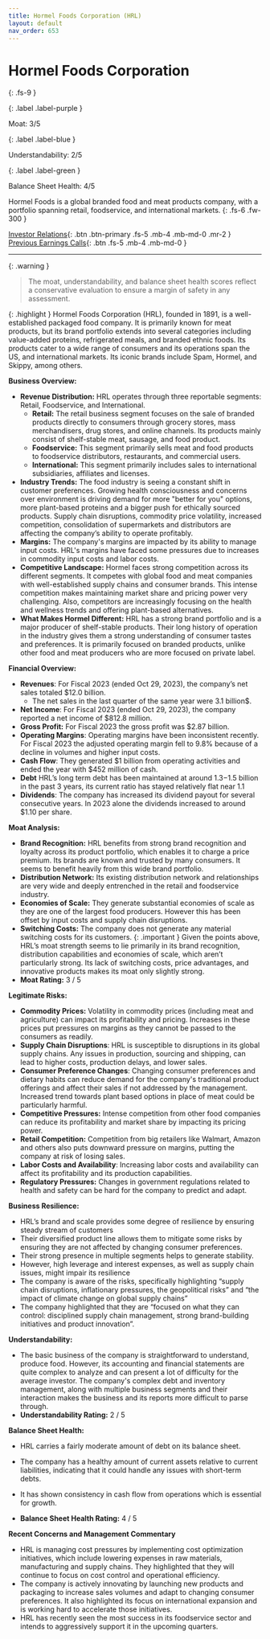 ```yaml
---
title: Hormel Foods Corporation (HRL)
layout: default
nav_order: 653
---
```


# Hormel Foods Corporation
{: .fs-9 }

{: .label .label-purple }

Moat: 3/5

{: .label .label-blue }

Understandability: 2/5

{: .label .label-green }

Balance Sheet Health: 4/5

Hormel Foods is a global branded food and meat products company, with a portfolio spanning retail, foodservice, and international markets.
{: .fs-6 .fw-300 }

[Investor Relations](https://www.google.com/search?q=HRL+investor+relations){: .btn .btn-primary .fs-5 .mb-4 .mb-md-0 .mr-2 }
[Previous Earnings Calls](https://discountingcashflows.com/company/HRL/transcripts/){: .btn .fs-5 .mb-4 .mb-md-0 }

---

{: .warning }
>The moat, understandability, and balance sheet health scores reflect a conservative evaluation to ensure a margin of safety in any assessment.



{: .highlight }
Hormel Foods Corporation (HRL), founded in 1891, is a well-established packaged food company. It is primarily known for meat products, but its brand portfolio extends into several categories including value-added proteins, refrigerated meals, and branded ethnic foods. Its products cater to a wide range of consumers and its operations span the US, and international markets. Its iconic brands include Spam, Hormel, and Skippy, among others.

**Business Overview:**
*   **Revenue Distribution:** HRL operates through three reportable segments: Retail, Foodservice, and International.
    *   **Retail:** The retail business segment focuses on the sale of branded products directly to consumers through grocery stores, mass merchandisers, drug stores, and online channels. Its products mainly consist of shelf-stable meat, sausage, and food product.
    *   **Foodservice:** This segment primarily sells meat and food products to foodservice distributors, restaurants, and commercial users.
    *  **International:** This segment primarily includes sales to international subsidiaries, affiliates and licenses.
*   **Industry Trends:** The food industry is seeing a constant shift in customer preferences. Growing health consciousness and concerns over environment is driving demand for more "better for you" options, more plant-based proteins and a bigger push for ethically sourced products. Supply chain disruptions, commodity price volatility, increased competition, consolidation of supermarkets and distributors are affecting the company’s ability to operate profitably.
*   **Margins:** The company's margins are impacted by its ability to manage input costs. HRL's margins have faced some pressures due to increases in commodity input costs and labor costs.
*  **Competitive Landscape:** Hormel faces strong competition across its different segments. It competes with global food and meat companies with well-established supply chains and consumer brands. This intense competition makes maintaining market share and pricing power very challenging. Also, competitors are increasingly focusing on the health and wellness trends and offering plant-based alternatives.
*   **What Makes Hormel Different:** HRL has a strong brand portfolio and is a major producer of shelf-stable products. Their long history of operation in the industry gives them a strong understanding of consumer tastes and preferences. It is primarily focused on branded products, unlike other food and meat producers who are more focused on private label.

**Financial Overview:**
*   **Revenues**: For Fiscal 2023 (ended Oct 29, 2023), the company’s net sales totaled $12.0 billion. 
    *   The net sales in the last quarter of the same year were 3.1 billion$.
*   **Net Income**: For Fiscal 2023 (ended Oct 29, 2023), the company reported a net income of $812.8 million.
*   **Gross Profit:** For Fiscal 2023 the gross profit was $2.87 billion.
*   **Operating Margins**: Operating margins have been inconsistent recently. For Fiscal 2023 the adjusted operating margin fell to 9.8% because of a decline in volumes and higher input costs.
*   **Cash Flow**: They generated $1 billion from operating activities and ended the year with $452 million of cash.
*   **Debt** HRL’s long term debt has been maintained at around $1.3-$1.5 billion in the past 3 years, its current ratio has stayed relatively flat near 1.1
*    **Dividends**: The company has increased its dividend payout for several consecutive years. In 2023 alone the dividends increased to around $1.10 per share.

**Moat Analysis:**
*   **Brand Recognition:** HRL benefits from strong brand recognition and loyalty across its product portfolio, which enables it to charge a price premium. Its brands are known and trusted by many consumers. It seems to benefit heavily from this wide brand portfolio.
*   **Distribution Network:** Its existing distribution network and relationships are very wide and deeply entrenched in the retail and foodservice industry.
*   **Economies of Scale:** They generate substantial economies of scale as they are one of the largest food producers. However this has been offset by input costs and supply chain disruptions.
*   **Switching Costs:** The company does not generate any material switching costs for its customers.
{: .important }
Given the points above, HRL’s moat strength seems to lie primarily in its brand recognition, distribution capabilities and economies of scale, which aren’t particularly strong. Its lack of switching costs, price advantages, and innovative products makes its moat only slightly strong.
*    **Moat Rating:** 3 / 5

**Legitimate Risks:**
*   **Commodity Prices:** Volatility in commodity prices (including meat and agriculture) can impact its profitability and pricing. Increases in these prices put pressures on margins as they cannot be passed to the consumers as readily.
*    **Supply Chain Disruptions**: HRL is susceptible to disruptions in its global supply chains. Any issues in production, sourcing and shipping, can lead to higher costs, production delays, and lower sales.
*   **Consumer Preference Changes**: Changing consumer preferences and dietary habits can reduce demand for the company's traditional product offerings and affect their sales if not addressed by the management. Increased trend towards plant based options in place of meat could be particularly harmful.
*   **Competitive Pressures:** Intense competition from other food companies can reduce its profitability and market share by impacting its pricing power.
*   **Retail Competition:** Competition from big retailers like Walmart, Amazon and others also puts downward pressure on margins, putting the company at risk of losing sales.
*   **Labor Costs and Availability**: Increasing labor costs and availability can affect its profitability and its production capabilities.
*   **Regulatory Pressures:** Changes in government regulations related to health and safety can be hard for the company to predict and adapt.

**Business Resilience:**
*   HRL’s brand and scale provides some degree of resilience by ensuring steady stream of customers
*   Their diversified product line allows them to mitigate some risks by ensuring they are not affected by changing consumer preferences.
*  Their strong presence in multiple segments helps to generate stability.
*  However, high leverage and interest expenses, as well as supply chain issues, might impair its resilience
* The company is aware of the risks, specifically highlighting “supply chain disruptions, inflationary pressures, the geopolitical risks” and “the impact of climate change on global supply chains”
 *  The company highlighted that they are “focused on what they can control: disciplined supply chain management, strong brand-building initiatives and product innovation”.

**Understandability:**
*   The basic business of the company is straightforward to understand, produce food. However, its accounting and financial statements are quite complex to analyze and can present a lot of difficulty for the average investor. The company's complex debt and inventory management, along with multiple business segments and their interaction makes the business and its reports more difficult to parse through.
*   **Understandability Rating:** 2 / 5

**Balance Sheet Health:**
*  HRL carries a fairly moderate amount of debt on its balance sheet.
*  The company has a healthy amount of current assets relative to current liabilities, indicating that it could handle any issues with short-term debts.
*  It has shown consistency in cash flow from operations which is essential for growth.

*   **Balance Sheet Health Rating:** 4 / 5

**Recent Concerns and Management Commentary**
*   HRL is managing cost pressures by implementing cost optimization initiatives, which include lowering expenses in raw materials, manufacturing and supply chains. They highlighted that they will continue to focus on cost control and operational efficiency.
*   The company is actively innovating by launching new products and packaging to increase sales volumes and adapt to changing consumer preferences. It also highlighted its focus on international expansion and is working hard to accelerate those initiatives.
*   HRL has recently seen the most success in its foodservice sector and intends to aggressively support it in the upcoming quarters.

